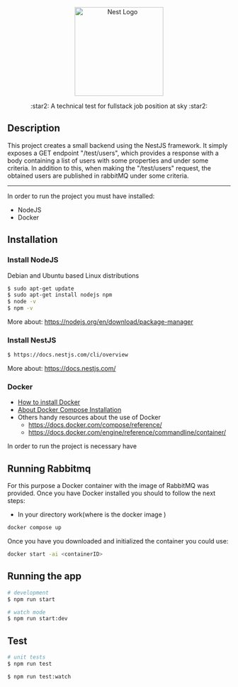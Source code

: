 <p align="center">
  <a href="http://nestjs.com/" target="blank"><img src="https://upload.wikimedia.org/wikipedia/commons/6/65/Sky_Airline_Logo.svg" width="200" alt="Nest Logo" /></a>
</p>



  <p align="center">:star2: A technical test for fullstack job position at sky :star2: </p>
    <p align="center">

## Description

This project creates a small backend using the NestJS framework. 
It simply exposes a GET endpoint "/test/users", 
which provides a response with a body containing a list of users 
with some properties and under some criteria.
In addition to this, when making the "/test/users" request, 
the obtained users are published in rabbitMQ under some criteria.

___

In order to run the project you must have installed:
- NodeJS
- Docker

## Installation

### Install NodeJS
Debian and Ubuntu based Linux distributions
```bash
$ sudo apt-get update
$ sudo apt-get install nodejs npm
$ node -v
$ npm -v
```
More about: https://nodejs.org/en/download/package-manager
### Install NestJS 
```bash
$ https://docs.nestjs.com/cli/overview
```
More about: https://docs.nestjs.com/

### Docker
- [How to install Docker](https://docs.docker.com/engine/install/ubuntu/#install-using-the-repository)
-  [About Docker Compose Installation](https://docs.docker.com/compose/install/linux/)
- Others handy resources about the use of Docker 
  - https://docs.docker.com/compose/reference/
  - https://docs.docker.com/engine/reference/commandline/container/

In order to run the project is necessary have 

## Running Rabbitmq 
For this purpose a Docker container with the image of RabbitMQ was provided.
Once you have Docker installed you should to follow the next steps:

- In your directory work(where is the docker image ) 
```bash
docker compose up
```
Once you have you downloaded and initialized the container you could use:
```bash
docker start -ai <containerID>
```
## Running the app

```bash
# development
$ npm run start

# watch mode
$ npm run start:dev

```

## Test

```bash
# unit tests
$ npm run test

$ npm run test:watch
```

